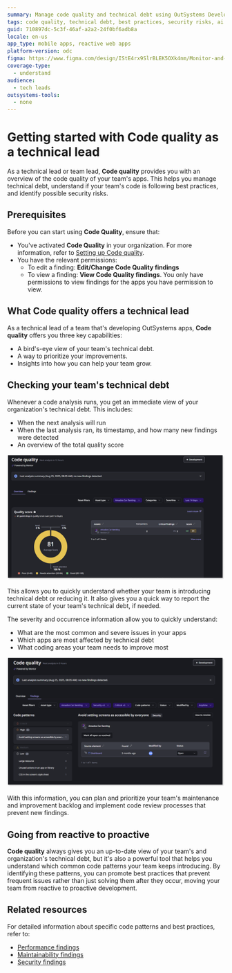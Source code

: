 ```yaml
---
summary: Manage code quality and technical debt using OutSystems Developer Cloud (ODC) with AI Mentor System, prioritizing improvements and helping team development.
tags: code quality, technical debt, best practices, security risks, ai mentor system
guid: 710897dc-5c3f-46af-a2a2-24f0bf6adb8a
locale: en-us
app_type: mobile apps, reactive web apps
platform-version: odc
figma: https://www.figma.com/design/IStE4rx9SlrBLEK5OXk4nm/Monitor-and-troubleshoot-apps?node-id=3621-254
coverage-type:
  - understand
audience:
  - tech leads
outsystems-tools:
  - none
---
```

# Getting started with Code quality as a technical lead

As a technical lead or team lead, **Code quality** provides you with an overview of the code quality of your team's apps. This helps you manage technical debt, understand if your team's code is following best practices, and identify possible security risks.

## Prerequisites

Before you can start using **Code Quality**, ensure that:

* You've activated **Code Quality** in your organization. For more information, refer to [Setting up Code quality](how-does-aims-works.md).
* You have the relevant permissions:
  * To edit a finding: **Edit/Change Code Quality findings**
  * To view a finding: **View Code Quality findings**. You only have permissions to view findings for the apps you have permission to view.

## What Code quality offers a technical lead

As a technical lead of a team that's developing OutSystems apps, **Code quality** offers you three key capabilities:

* A bird's-eye view of your team's technical debt.
* A way to prioritize your improvements.
* Insights into how you can help your team grow.

## Checking your team's technical debt

Whenever a code analysis runs, you get an immediate view of your organization's technical debt. This includes:

* When the next analysis will run
* When the last analysis ran, its timestamp, and how many new findings were detected
* An overview of the total quality score

![Code quality dashboard showing next analysis time, last analysis summary, an overview of the quality score.](images/code-quality-tl-pl.png "Code quality Overview")

This allows you to quickly understand whether your team is introducing technical debt or reducing it. It also gives you a quick way to report the current state of your team's technical debt, if needed.

The severity and occurrence information allow you to quickly understand:

* What are the most common and severe issues in your apps
* Which apps are most affected by technical debt
* What coding areas your team needs to improve most

![Code quality dashboard highlighting critical, high, medium, and low severity issues.](images/code-quality-tl-findings-pl.png "Code quality findings")

With this information, you can plan and prioritize your team's maintenance and improvement backlog and implement code review processes that prevent new findings.

## Going from reactive to proactive

**Code quality** always gives you an up-to-date view of your team's and organization's technical debt, but it's also a powerful tool that helps you understand which common code patterns your team keeps introducing. By identifying these patterns, you can promote best practices that prevent frequent issues rather than just solving them after they occur, moving your team from reactive to proactive development.

## Related resources

For detailed information about specific code patterns and best practices, refer to:

* [Performance findings](performance/performance.md)
* [Maintainability findings](maintainability/maintainability.md)
* [Security findings](security/security.md)
